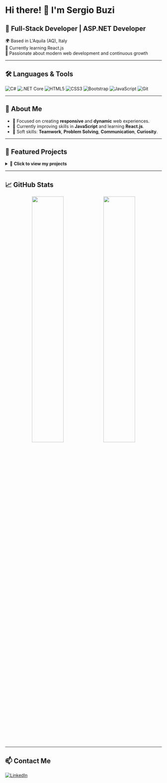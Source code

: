 # Hi there! 👋 I'm Sergio Buzi

## 🚀 Full-Stack Developer | ASP.NET Developer

🌍 Based in L'Aquila (AQ), Italy  
🧠 Currently learning React.js  
🎯 Passionate about modern web development and continuous growth

---

## 🛠️ Languages & Tools

![C#](https://img.shields.io/badge/C%23-239120?style=for-the-badge&logo=c-sharp&logoColor=white)
![.NET Core](https://img.shields.io/badge/.NET-512BD4?style=for-the-badge&logo=dotnet&logoColor=white)
![HTML5](https://img.shields.io/badge/HTML5-E34F26?style=for-the-badge&logo=html5&logoColor=white)
![CSS3](https://img.shields.io/badge/CSS3-1572B6?style=for-the-badge&logo=css3&logoColor=white)
![Bootstrap](https://img.shields.io/badge/Bootstrap-7952B3?style=for-the-badge&logo=bootstrap&logoColor=white)
![JavaScript](https://img.shields.io/badge/JavaScript-F7DF1E?style=for-the-badge&logo=javascript&logoColor=black)
![Git](https://img.shields.io/badge/Git-F05032?style=for-the-badge&logo=git&logoColor=white)

---

## 📜 About Me
- 🎯 Focused on creating **responsive** and **dynamic** web experiences.
- 🧠 Currently improving skills in **JavaScript** and learning **React.js**.
- 💬 Soft skills: **Teamwork**, **Problem Solving**, **Communication**, **Curiosity**.

---

## 📂 Featured Projects

<details>
<summary>🔹 <b>Click to view my projects</b></summary>

- [**ccalendar**](https://github.com/sergiobuzi/ccalendar) — Calendario per la gestione clienti di un centro studio dentale.
- [**mgest**](https://github.com/sergiobuzi/MGestService) — Gestionale per assistenza tecnica Samsung.

</details>

---

## 📈 GitHub Stats

<p align="center">
  <img src="https://github-readme-stats.vercel.app/api?username=sergiobuzi&show_icons=true&theme=radical&hide_border=true" width="45%" />
  <img src="https://github-readme-stats.vercel.app/api/top-langs/?username=sergiobuzi&layout=compact&theme=radical&hide_border=true" width="45%" />
</p>

---

## 📫 Contact Me

<a href="https://www.linkedin.com/in/sergio-buzi-91b7ab223/" target="_blank">
  <img alt="LinkedIn" src="https://img.shields.io/badge/-Sergio%20Buzi-blue?style=for-the-badge&logo=linkedin&logoColor=white"/>
</a>
